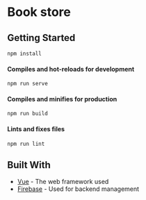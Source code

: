 # Book store

## Getting Started

```
npm install
```

#### Compiles and hot-reloads for development
```
npm run serve
```

#### Compiles and minifies for production
```
npm run build
```

#### Lints and fixes files
```
npm run lint
```

## Built With

* [Vue](https://vuejs.org/guide/introduction.html) - The web framework used
* [Firebase](https://firebase.google.com/docs?authuser=0&hl=en) - Used for backend management
